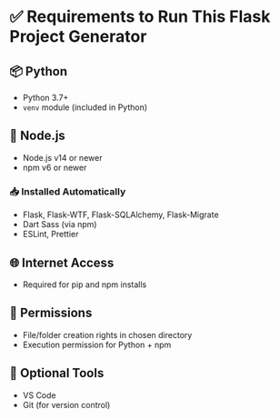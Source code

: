# ✅ Requirements to Run This Flask Project Generator

## 📦 Python
- Python 3.7+
- `venv` module (included in Python)

## 🧰 Node.js
- Node.js v14 or newer
- npm v6 or newer

### 📥 Installed Automatically
- Flask, Flask-WTF, Flask-SQLAlchemy, Flask-Migrate
- Dart Sass (via npm)
- ESLint, Prettier

## 🌐 Internet Access
- Required for pip and npm installs

## 🔐 Permissions
- File/folder creation rights in chosen directory
- Execution permission for Python + npm

## 🧪 Optional Tools
- VS Code
- Git (for version control)